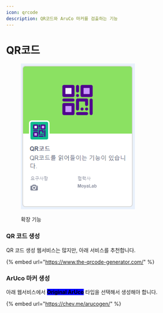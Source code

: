```yaml
---
icon: qrcode
description: QR코드와 AruCo 마커를 검출하는 기능
---
```


# QR코드



<figure><img src="../../.gitbook/assets/extension_qrcode.png" alt=""><figcaption><p>확장 기능</p></figcaption></figure>

### QR 코드  생성

QR 코드 생성 웹서비스는 많지만, 아래 서비스를 추천합니다.

{% embed url="https://www.the-qrcode-generator.com/" %}

### ArUco 마커 생성&#x20;

아래 웹서비스에서 <mark style="background-color:blue;">**Original ArUco**</mark> 타입을 선택해서 생성해야 합니다.

{% embed url="https://chev.me/arucogen/" %}
